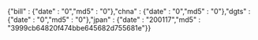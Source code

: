 {"bill" : {"date" : "0","md5" : "0"},"chna" : {"date" : "0","md5" : "0"},"dgts" : {"date" : "0","md5" : "0"},"jpan" : {"date" : "200117","md5" : "3999cb64820f474bbe645682d755681e"}}
